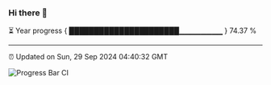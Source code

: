 ### Hi there 👋

⏳ Year progress { ██████████████████████▁▁▁▁▁▁▁▁ } 74.37 %

---

⏰ Updated on Sun, 29 Sep 2024 04:40:32 GMT

![Progress Bar CI](https://github.com/IshwaranRudhara/GIT-ACTION/workflows/Progress%20Bar%20CI/badge.svg)
